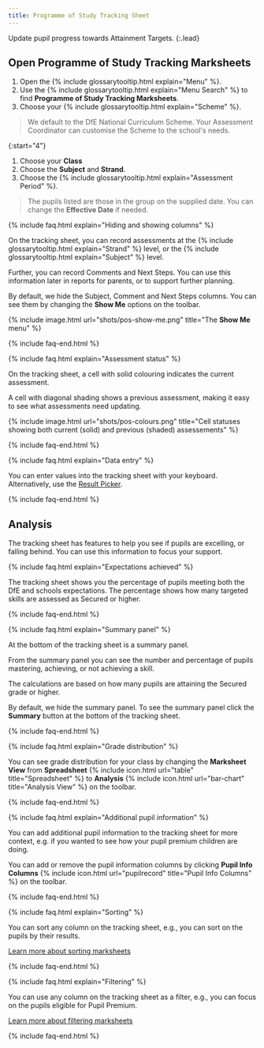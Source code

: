 ```yaml
---
title: Programme of Study Tracking Sheet
---
```


Update pupil progress towards Attainment Targets.
{:.lead}

## Open Programme of Study Tracking Marksheets

1. Open the {% include glossarytooltip.html explain="Menu" %}.
1. Use the {% include glossarytooltip.html explain="Menu Search" %} to find **Programme of Study Tracking Marksheets**.
1. Choose your {% include glossarytooltip.html explain="Scheme" %}.

> We default to the DfE National Curriculum Scheme. Your Assessment Coordinator can customise the Scheme to the school's needs.

{:start="4"}

1. Choose your **Class**
1. Choose the **Subject** and **Strand**.
1. Choose the {% include glossarytooltip.html explain="Assessment Period" %}.

> The pupils listed are those in the group on the supplied date. You can change the **Effective Date** if needed.

{% include faq.html explain="Hiding and showing columns" %}

On the tracking sheet, you can record assessments at the {% include glossarytooltip.html explain="Strand" %} level, or the {% include glossarytooltip.html explain="Subject" %} level.

Further, you can record Comments and Next Steps. You can use this information later in reports for parents, or to support further planning.

By default, we hide the Subject, Comment and Next Steps columns. You can see them by changing the **Show Me** options on the toolbar.

{% include image.html url="shots/pos-show-me.png" title="The **Show Me** menu" %}

{% include faq-end.html %}

{% include faq.html explain="Assessment status" %}

On the tracking sheet, a cell with solid colouring indicates the current assessment.

A cell with diagonal shading shows a previous assessment, making it easy to see what assessments need updating.

{% include image.html url="shots/pos-colours.png" title="Cell statuses showing both current (solid) and previous (shaded) assessements" %}

{% include faq-end.html  %}

{% include faq.html explain="Data entry" %}

You can enter values into the tracking sheet with your keyboard. Alternatively, use the [Result Picker](result-picker).

{% include faq-end.html  %}

## Analysis

The tracking sheet has features to help you see if pupils are excelling, or falling behind. You can use this information to focus your support.

{% include faq.html explain="Expectations achieved" %}

The tracking sheet shows you the percentage of pupils meeting both the DfE and schools expectations. The percentage shows how many targeted skills are assessed as Secured or higher.

{% include faq-end.html  %}

{% include faq.html explain="Summary panel" %}

At the bottom of the tracking sheet is a summary panel.

From the summary panel you can see the number and percentage of pupils mastering, achieving, or not achieving a skill.

The calculations are based on how many pupils are attaining the Secured grade or higher.

By default, we hide the summary panel. To see the summary panel click the **Summary** button at the bottom of the tracking sheet.

{% include faq-end.html  %}

{% include faq.html explain="Grade distribution" %}

You can see grade distribution for your class by changing the **Marksheet View** from **Spreadsheet** {% include icon.html url="table" title="Spreadsheet" %} to **Analysis** {% include icon.html url="bar-chart" title="Analysis View" %} on the toolbar.

{% include faq-end.html  %}

{% include faq.html explain="Additional pupil information" %}

You can add additional pupil information to the tracking sheet for more context, e.g. if you wanted to see how your pupil premium children are doing.

You can add or remove the pupil information columns by clicking **Pupil Info Columns** {% include icon.html url="pupilrecord" title="Pupil Info Columns" %} on the toolbar.

{% include faq-end.html  %}

{% include faq.html explain="Sorting" %}

You can sort any column on the tracking sheet, e.g., you can sort on the pupils by their results.

[Learn more about sorting marksheets](sorting)

{% include faq-end.html %}

{% include faq.html explain="Filtering" %}

You can use any column on the tracking sheet as a filter, e.g., you can focus on the pupils eligible for Pupil Premium.

[Learn more about filtering marksheets](filtering)

{% include faq-end.html  %}